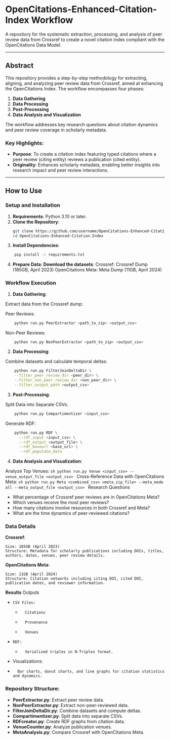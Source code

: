 # OpenCitations-Enhanced-Citation-Index Workflow

A repository for the systematic extraction, processing, and analysis of peer review data from Crossref to create a novel citation index compliant with the OpenCitations Data Model.

---

## Abstract

This repository provides a step-by-step methodology for extracting, aligning, and analyzing peer review data from Crossref, aimed at enhancing the OpenCitations Index. The workflow encompasses four phases:

1. **Data Gathering**
2. **Data Processing**
3. **Post-Processing**
4. **Data Analysis and Visualization**

The workflow addresses key research questions about citation dynamics and peer review coverage in scholarly metadata.

### Key Highlights:
- **Purpose**: To create a citation index featuring typed citations where a peer review (citing entity) reviews a publication (cited entity).
- **Originality**: Enhances scholarly metadata, enabling better insights into research impact and peer review interactions.

---

## How to Use

### Setup and Installation

1. **Requirements**: Python 3.10 or later.
2. **Clone the Repository**:
   ```bash
   git clone https://github.com/username/OpenCitations-Enhanced-Citation-Index
   cd OpenCitations-Enhanced-Citation-Index

3. **Install Dependencies**:
```sh
    pip install -r requirements.txt
```
4. **Prepare Data: Download the datasets**:
        Crossref: Crossref Dump (185GB, April 2023)
        OpenCitations Meta: Meta Dump (11GB, April 2024)

### Workflow Execution

1. **Data Gathering**:

Extract data from the Crossref dump:

Peer Reviews:
```sh
    python run.py PeerExtractor <path_to_zip> <output_csv>
```
Non-Peer Reviews:
```sh
    python run.py NonPeerExtractor <path_to_zip> <output_csv>
```
2. **Data Processing**:

Combine datasets and calculate temporal deltas:
```sh
    python run.py FilterJoinDeltaDir \
    --filter_peer_review_dir <peer_dir> \
    --filter_non_peer_review_dir <non_peer_dir> \
    --filter_output_path <output_csv>
```
3. **Post-Processing**:

Split Data into Separate CSVs:
```sh
    python run.py Compartimentizer <input_csv>
```
Generate RDF:
```sh
    python run.py RDF \
      --rdf_input <input_csv> \
      --rdf_output <output_file> \
      --rdf_baseurl <base_url> \
      --rdf_populate_data
```
4. **Data Analysis and Visualization**:

Analyze Top Venues:
    ```sh
    python run.py Venue <input_csv> --venue_output_file <output_csv>
    ```
Cross-Reference Data with OpenCitations Meta:
    ```sh
        python run.py Meta <combined_csv> <meta_zip_file> --meta_mode all --meta_output_file <output_csv>
    ```
Research Questions

- What percentage of Crossref peer reviews are in OpenCitations Meta?
- Which venues receive the most peer reviews?
- How many citations involve resources in both Crossref and Meta?
- What are the time dynamics of peer-reviewed citations?

### Data Details
**Crossref**:

    Size: 185GB (April 2023)
    Structure: Metadata for scholarly publications including DOIs, titles, authors, dates, venues, peer review details.

**OpenCitations Meta**:

    Size: 11GB (April 2024)
    Structure: Citation networks including citing DOI, cited DOI, publication dates, and reviewer information.

**Results**
Outputs

-     CSV Files:
  -       Citations
  -       Provenance
  -       Venues
-     RDF:
  -       Serialized triples in N-Triples format.
-   Visualizations:
  -       Bar charts, donut charts, and line graphs for citation statistics and dynamics.

### Repository Structure:

-   **PeerExtractor.py**: Extract peer review data.
-   **NonPeerExtractor.py**: Extract non-peer-reviewed data.
-   **FilterJoinDeltaDir.py**: Combine datasets and compute deltas.
-   **Compartimentizer.py**: Split data into separate CSVs.
-   **RDFcreator.py**: Create RDF graphs from citation data.
-   **VenueCounter.py**: Analyze publication venues.
-   **MetaAnalysis.py**: Compare Crossref with OpenCitations Meta.